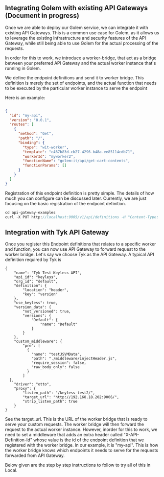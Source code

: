 ## Integrating Golem with existing API Gateways (Document in progress)

Once we are able to deploy our Golem service, we can integrate it with existing API Gateways. This is a common use case for Golem, as it allows us to leverage the existing infrastructure and security features of the API Gateway, while still being able to use Golem for the actual processing of the requests.

In order for this to work, we introduce a worker-bridge, that act as a bridge between your preferred API Gateway and the actual
worker instance that's running in Golem. 

We define the endpoint definitions and send it to worker bridge. This definition is merely the set of endpoints,
and the actual function that needs to be executed by the particular worker instance to serve the endpoint

Here is an example:

```json

{
  "id": "my-api",
  "version": "0.0.1",
  "routes": [
    {
      "method": "Get",
      "path": "/",
      "binding": {
        "type": "wit-worker",
        "template": "c467b83d-cb27-4296-b48a-ee85114cdb71",
        "workerId": "myworker2",
        "functionName": "golem:it/api/get-cart-contents",
        "functionParams": []
      }
    }
  ]
}


```

Registration of this endpoint definition is pretty simple. The details of how much you can configure can be discussed later.
Currently, we are just focusing on the basic registration of the endpoint definition.

```scala
cd api-gateway-examples
curl -X PUT http://localhost:9005/v1/api/definitions -H "Content-Type: application/json"  -d @endpoint_definition.json
```

## Integration with Tyk API Gateway

Once you register this Endpoint definitions that relates to a specific worker and function, you can now use API Gateway
to forward request to the worker bridge. Let's say we choose Tyk as the API Gateway. A typical API definition required by Tyk is

```
{
    "name": "Tyk Test Keyless API",
    "api_id": "keyless",
    "org_id": "default",
    "definition": {
        "location": "header",
        "key": "version"
    },
    "use_keyless": true,
    "version_data": {
        "not_versioned": true,
        "versions": {
            "Default": {
                "name": "Default"
            }
        }
    },
    "custom_middleware": {
        "pre": [
          {
            "name": "testJSVMData",
            "path": "./middleware/injectHeader.js",
            "require_session": false,
            "raw_body_only": false
          }
        ]
  },
    "driver": "otto",
    "proxy": {
        "listen_path": "/keyless-test2/",
        "target_url": "http://192.168.18.202:9006/",
        "strip_listen_path": true
    }
}

```
See the target_url. This is the URL of the worker bridge that is ready to serve your custom requests. The worker bridge will then forward the request to the actual worker instance.
However, inorder for this to work, we need to set a middleware that adds an extra header called "X-API-Definition-Id" whose
value is the id of the endpoint definition that we registered with the worker bridge. In our example, it is "my-api".
This is how the worker bridge knows which endpoints it needs to serve for the requests forwarded from API Gateway.

Below given are the step by step instructions to follow to try all of this in Local.

